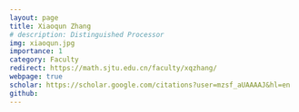 ```yaml
---
layout: page
title: Xiaoqun Zhang
# description: Distinguished Processor
img: xiaoqun.jpg
importance: 1
category: Faculty
redirect: https://math.sjtu.edu.cn/faculty/xqzhang/
webpage: true
scholar: https://scholar.google.com/citations?user=mzsf_aUAAAAJ&hl=en
github: 
---
```

